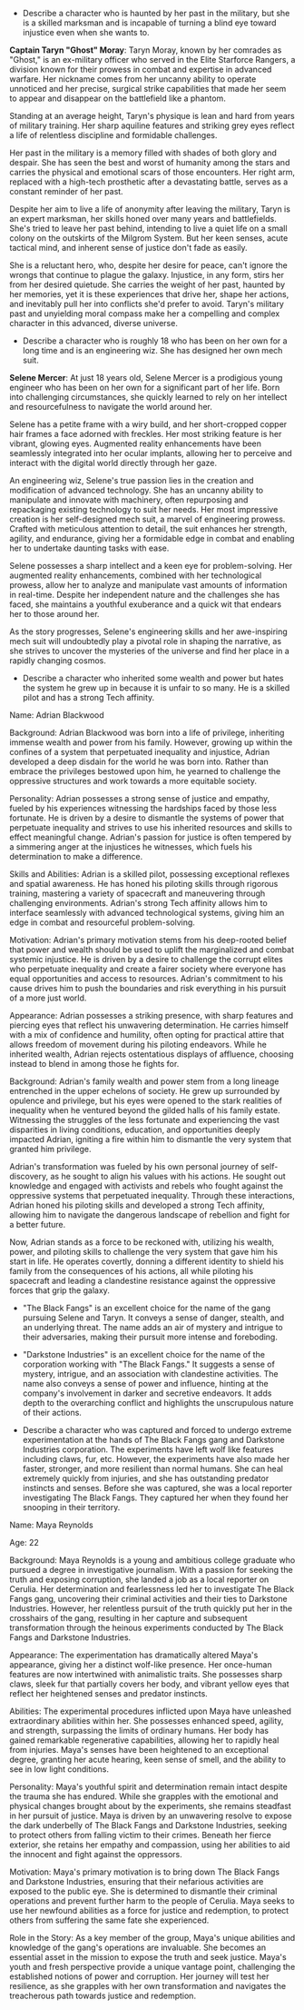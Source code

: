 * Describe a character who is haunted by her past in the military, but she is a skilled marksman and is incapable of turning a blind eye toward injustice even when she wants to.

**Captain Taryn "Ghost" Moray**: Taryn Moray, known by her comrades as "Ghost," is an ex-military officer who served in the Elite Starforce Rangers, a division known for their prowess in combat and expertise in advanced warfare. Her nickname comes from her uncanny ability to operate unnoticed and her precise, surgical strike capabilities that made her seem to appear and disappear on the battlefield like a phantom.

Standing at an average height, Taryn's physique is lean and hard from years of military training. Her sharp aquiline features and striking grey eyes reflect a life of relentless discipline and formidable challenges.

Her past in the military is a memory filled with shades of both glory and despair. She has seen the best and worst of humanity among the stars and carries the physical and emotional scars of those encounters. Her right arm, replaced with a high-tech prosthetic after a devastating battle, serves as a constant reminder of her past.

Despite her aim to live a life of anonymity after leaving the military, Taryn is an expert marksman, her skills honed over many years and battlefields. She's tried to leave her past behind, intending to live a quiet life on a small colony on the outskirts of the Milgrom System. But her keen senses, acute tactical mind, and inherent sense of justice don't fade as easily.

She is a reluctant hero, who, despite her desire for peace, can't ignore the wrongs that continue to plague the galaxy. Injustice, in any form, stirs her from her desired quietude. She carries the weight of her past, haunted by her memories, yet it is these experiences that drive her, shape her actions, and inevitably pull her into conflicts she'd prefer to avoid. Taryn's military past and unyielding moral compass make her a compelling and complex character in this advanced, diverse universe.

* Describe a character who is roughly 18 who has been on her own for a long time and is an engineering wiz.  She has designed her own mech suit.

**Selene Mercer**: At just 18 years old, Selene Mercer is a prodigious young engineer who has been on her own for a significant part of her life. Born into challenging circumstances, she quickly learned to rely on her intellect and resourcefulness to navigate the world around her.

Selene has a petite frame with a wiry build, and her short-cropped copper hair frames a face adorned with freckles. Her most striking feature is her vibrant, glowing eyes. Augmented reality enhancements have been seamlessly integrated into her ocular implants, allowing her to perceive and interact with the digital world directly through her gaze.

An engineering wiz, Selene's true passion lies in the creation and modification of advanced technology. She has an uncanny ability to manipulate and innovate with machinery, often repurposing and repackaging existing technology to suit her needs. Her most impressive creation is her self-designed mech suit, a marvel of engineering prowess. Crafted with meticulous attention to detail, the suit enhances her strength, agility, and endurance, giving her a formidable edge in combat and enabling her to undertake daunting tasks with ease.

Selene possesses a sharp intellect and a keen eye for problem-solving. Her augmented reality enhancements, combined with her technological prowess, allow her to analyze and manipulate vast amounts of information in real-time. Despite her independent nature and the challenges she has faced, she maintains a youthful exuberance and a quick wit that endears her to those around her.

As the story progresses, Selene's engineering skills and her awe-inspiring mech suit will undoubtedly play a pivotal role in shaping the narrative, as she strives to uncover the mysteries of the universe and find her place in a rapidly changing cosmos.

* Describe a character who inherited some wealth and power but hates the system he grew up in because it is unfair to so many.  He is a skilled pilot and has a strong Tech affinity.

Name: Adrian Blackwood

Background: Adrian Blackwood was born into a life of privilege, inheriting immense wealth and power from his family. However, growing up within the confines of a system that perpetuated inequality and injustice, Adrian developed a deep disdain for the world he was born into. Rather than embrace the privileges bestowed upon him, he yearned to challenge the oppressive structures and work towards a more equitable society.

Personality: Adrian possesses a strong sense of justice and empathy, fueled by his experiences witnessing the hardships faced by those less fortunate. He is driven by a desire to dismantle the systems of power that perpetuate inequality and strives to use his inherited resources and skills to effect meaningful change. Adrian's passion for justice is often tempered by a simmering anger at the injustices he witnesses, which fuels his determination to make a difference.

Skills and Abilities: Adrian is a skilled pilot, possessing exceptional reflexes and spatial awareness. He has honed his piloting skills through rigorous training, mastering a variety of spacecraft and maneuvering through challenging environments. Adrian's strong Tech affinity allows him to interface seamlessly with advanced technological systems, giving him an edge in combat and resourceful problem-solving.

Motivation: Adrian's primary motivation stems from his deep-rooted belief that power and wealth should be used to uplift the marginalized and combat systemic injustice. He is driven by a desire to challenge the corrupt elites who perpetuate inequality and create a fairer society where everyone has equal opportunities and access to resources. Adrian's commitment to his cause drives him to push the boundaries and risk everything in his pursuit of a more just world.

Appearance: Adrian possesses a striking presence, with sharp features and piercing eyes that reflect his unwavering determination. He carries himself with a mix of confidence and humility, often opting for practical attire that allows freedom of movement during his piloting endeavors. While he inherited wealth, Adrian rejects ostentatious displays of affluence, choosing instead to blend in among those he fights for.

Background: Adrian's family wealth and power stem from a long lineage entrenched in the upper echelons of society. He grew up surrounded by opulence and privilege, but his eyes were opened to the stark realities of inequality when he ventured beyond the gilded halls of his family estate. Witnessing the struggles of the less fortunate and experiencing the vast disparities in living conditions, education, and opportunities deeply impacted Adrian, igniting a fire within him to dismantle the very system that granted him privilege.

Adrian's transformation was fueled by his own personal journey of self-discovery, as he sought to align his values with his actions. He sought out knowledge and engaged with activists and rebels who fought against the oppressive systems that perpetuated inequality. Through these interactions, Adrian honed his piloting skills and developed a strong Tech affinity, allowing him to navigate the dangerous landscape of rebellion and fight for a better future.

Now, Adrian stands as a force to be reckoned with, utilizing his wealth, power, and piloting skills to challenge the very system that gave him his start in life. He operates covertly, donning a different identity to shield his family from the consequences of his actions, all while piloting his spacecraft and leading a clandestine resistance against the oppressive forces that grip the galaxy.

* "The Black Fangs" is an excellent choice for the name of the gang pursuing Selene and Taryn. It conveys a sense of danger, stealth, and an underlying threat. The name adds an air of mystery and intrigue to their adversaries, making their pursuit more intense and foreboding.

* "Darkstone Industries" is an excellent choice for the name of the corporation working with "The Black Fangs." It suggests a sense of mystery, intrigue, and an association with clandestine activities. The name also conveys a sense of power and influence, hinting at the company's involvement in darker and secretive endeavors. It adds depth to the overarching conflict and highlights the unscrupulous nature of their actions.

* Describe a character who was captured and forced to undergo extreme experimentation at the hands of The Black Fangs gang and Darkstone Industries corporation.  The experiments have left wolf like features including claws, fur, etc.  However, the experiments have also made her faster, stronger, and more resilient than normal humans.  She can heal extremely quickly from injuries, and she has outstanding predator instincts and senses.  Before she was captured, she was a local reporter investigating The Black Fangs.  They captured her when they found her snooping in their territory.

Name: Maya Reynolds

Age: 22

Background: Maya Reynolds is a young and ambitious college graduate who pursued a degree in investigative journalism. With a passion for seeking the truth and exposing corruption, she landed a job as a local reporter on Cerulia. Her determination and fearlessness led her to investigate The Black Fangs gang, uncovering their criminal activities and their ties to Darkstone Industries. However, her relentless pursuit of the truth quickly put her in the crosshairs of the gang, resulting in her capture and subsequent transformation through the heinous experiments conducted by The Black Fangs and Darkstone Industries.

Appearance: The experimentation has dramatically altered Maya's appearance, giving her a distinct wolf-like presence. Her once-human features are now intertwined with animalistic traits. She possesses sharp claws, sleek fur that partially covers her body, and vibrant yellow eyes that reflect her heightened senses and predator instincts.

Abilities: The experimental procedures inflicted upon Maya have unleashed extraordinary abilities within her. She possesses enhanced speed, agility, and strength, surpassing the limits of ordinary humans. Her body has gained remarkable regenerative capabilities, allowing her to rapidly heal from injuries. Maya's senses have been heightened to an exceptional degree, granting her acute hearing, keen sense of smell, and the ability to see in low light conditions.

Personality: Maya's youthful spirit and determination remain intact despite the trauma she has endured. While she grapples with the emotional and physical changes brought about by the experiments, she remains steadfast in her pursuit of justice. Maya is driven by an unwavering resolve to expose the dark underbelly of The Black Fangs and Darkstone Industries, seeking to protect others from falling victim to their crimes. Beneath her fierce exterior, she retains her empathy and compassion, using her abilities to aid the innocent and fight against the oppressors.

Motivation: Maya's primary motivation is to bring down The Black Fangs and Darkstone Industries, ensuring that their nefarious activities are exposed to the public eye. She is determined to dismantle their criminal operations and prevent further harm to the people of Cerulia. Maya seeks to use her newfound abilities as a force for justice and redemption, to protect others from suffering the same fate she experienced.

Role in the Story: As a key member of the group, Maya's unique abilities and knowledge of the gang's operations are invaluable. She becomes an essential asset in the mission to expose the truth and seek justice. Maya's youth and fresh perspective provide a unique vantage point, challenging the established notions of power and corruption. Her journey will test her resilience, as she grapples with her own transformation and navigates the treacherous path towards justice and redemption.